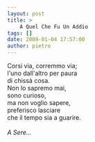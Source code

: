 ```yaml
---
layout: post
title: >
    A Quel Che Fu Un Addio
tags: []
date: 2009-01-04 17:57:00
author: pietro
---
```

Corsi via, corremmo via;<br/>l'uno dall'altro per paura<br/>di chissà cosa.<br/>Non lo sapremo mai,<br/>sono curioso,<br/>ma non voglio sapere,<br/>preferisco lasciare<br/>che il tempo sia a guarire.<br/><br/><span style="font-style: italic">A Sere...</span>
